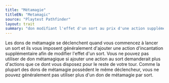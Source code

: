 ```yaml
---
title: "Métamagie"
titleEN: "Metamagic"
source: "Playtest Pathfinder"
layout: trait
summary: "don modifiant l'effet d'un sort au prix d'une action supplémentaire"
---
```

Les dons de métamagie se déclenchent quand vous commencez à lancer un sort et ils vous imposent généralement d'ajouter une action d'incantation supplémentaire afin de modifier l'effet d'un sort. Vous ne pouvez pas utiliser de don métamagique si ajouter une action au sort demanderait plus d'actions que ce dont vous disposez pour le reste de votre tour. Comme la plupart des dons de métamagie possèdent le même déclencheur, vous ne pouvez généralement pas utiliser plus d'un don de métamagie par sort.
